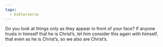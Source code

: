 ```yaml
---
tags:
  - bible/verse
---
```

Do you look at things only as they appear in front of your face? If anyone trusts in himself that he is Christ’s, let him consider this again with himself, that even as he is Christ’s, so we also are Christ’s.